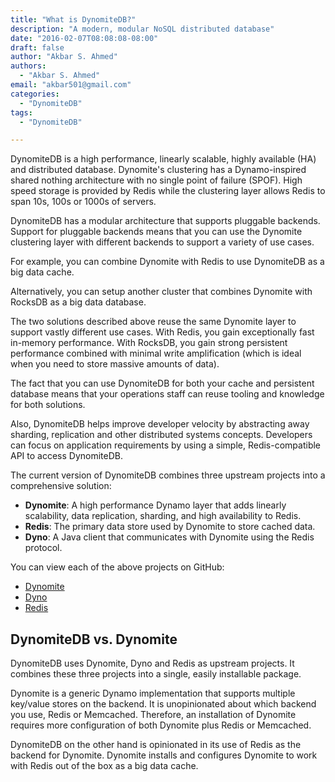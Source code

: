 ```yaml
---
title: "What is DynomiteDB?"
description: "A modern, modular NoSQL distributed database"
date: "2016-02-07T08:08:08-08:00"
draft: false
author: "Akbar S. Ahmed"
authors:
  - "Akbar S. Ahmed"
email: "akbar501@gmail.com"
categories:
  - "DynomiteDB"
tags:
  - "DynomiteDB"

---
```


DynomiteDB is a high performance, linearly scalable, highly available (HA) and distributed database. Dynomite's clustering has a Dynamo-inspired shared nothing architecture with no single point of failure (SPOF). High speed storage is provided by Redis while the clustering layer allows Redis to span 10s, 100s or 1000s of servers.

<!--more-->

DynomiteDB has a modular architecture that supports pluggable backends. Support for pluggable backends means that you can use the Dynomite clustering layer with different backends to support a variety of use cases.

For example, you can combine Dynomite with Redis to use DynomiteDB as a big data cache. 

Alternatively, you can setup another cluster that combines Dynomite with RocksDB as a big data database.

The two solutions described above reuse the same Dynomite layer to support vastly different use cases. With Redis, you gain exceptionally fast in-memory performance. With RocksDB, you gain strong persistent performance combined with minimal write amplification (which is ideal when you need to store massive amounts of data).

The fact that you can use DynomiteDB for both your cache and persistent database means that your operations staff can reuse tooling and knowledge for both solutions.

Also, DynomiteDB helps improve developer velocity by abstracting away sharding, replication and other distributed systems concepts. Developers can focus on application requirements by using a simple, Redis-compatible API to access DynomiteDB.

The current version of DynomiteDB combines three upstream projects into a comprehensive solution:

- **Dynomite**: A high performance Dynamo layer that adds linearly scalability, data replication, sharding, and high availability to Redis.
- **Redis**: The primary data store used by Dynomite to store cached data.
- **Dyno**: A Java client that communicates with Dynomite using the Redis protocol.

You can view each of the above projects on GitHub:

- <a href="https://github.com/Netflix/dynomite" target="_blank">Dynomite</a>
- <a href="https://github.com/Netflix/dyno" target="_blank">Dyno</a>
- <a href="https://github.com/antirez/redis" target="_blank">Redis</a>

## DynomiteDB vs. Dynomite

DynomiteDB uses Dynomite, Dyno and Redis as upstream projects. It combines these three projects into a single, easily installable package.

Dynomite is a generic Dynamo implementation that supports multiple key/value stores on the backend. It is unopinionated about which backend you use, Redis or Memcached. Therefore, an installation of Dynomite requires more configuration of both Dynomite plus Redis or Memcached.

DynomiteDB on the other hand is opinionated in its use of Redis as the backend for Dynomite. Dynomite installs and configures Dynomite to work with Redis out of the box as a big data cache.

